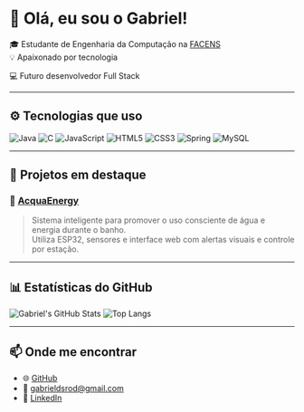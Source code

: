 # 👋 Olá, eu sou o Gabriel!

🎓 Estudante de Engenharia da Computação na [FACENS](https://facens.br)  
💡 Apaixonado por tecnologia

💻 Futuro desenvolvedor Full Stack 

---

## ⚙️ Tecnologias que uso

![Java](https://img.shields.io/badge/java-%23ED8B00.svg?style=for-the-badge&logo=openjdk&logoColor=white)
![C](https://img.shields.io/badge/C-00599C?style=for-the-badge&logo=c&logoColor=white)
![JavaScript](https://img.shields.io/badge/-JavaScript-F7DF1E?style=flat&logo=javascript&logoColor=000)
![HTML5](https://img.shields.io/badge/-HTML5-E34F26?style=flat&logo=html5&logoColor=fff)
![CSS3](https://img.shields.io/badge/-CSS3-1572B6?style=flat&logo=css3)
![Spring](https://img.shields.io/badge/spring-%236DB33F.svg?style=for-the-badge&logo=spring&logoColor=white)
![MySQL](https://img.shields.io/badge/MySQL-00000F?style=for-the-badge&logo=mysql&logoColor=white)

---

## 🚀 Projetos em destaque

### 🔹 [AcquaEnergy](https://github.com/Gabrieldsrod/AcquaEnergy)  
> Sistema inteligente para promover o uso consciente de água e energia durante o banho.  
> Utiliza ESP32, sensores e interface web com alertas visuais e controle por estação.

---

## 📊 Estatísticas do GitHub

![Gabriel's GitHub Stats](https://github-readme-stats.vercel.app/api?username=Gabrieldsrod&show_icons=true&theme=radical)
![Top Langs](https://github-readme-stats.vercel.app/api/top-langs/?username=Gabrieldsrod&layout=compact&theme=radical)

---

## 📫 Onde me encontrar

- 🌐 [GitHub](https://github.com/Gabrieldsrod)
- 📧 gabrieldsrod@gmail.com
- 💼 [LinkedIn](https://www.linkedin.com/in/gabrieldsrod/)
